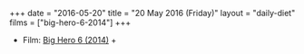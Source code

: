 +++
date = "2016-05-20"
title = "20 May 2016 (Friday)"
layout = "daily-diet"
films = ["big-hero-6-2014"]
+++


* Film: [Big Hero 6 (2014)](/films/big-hero-6-2014) +
